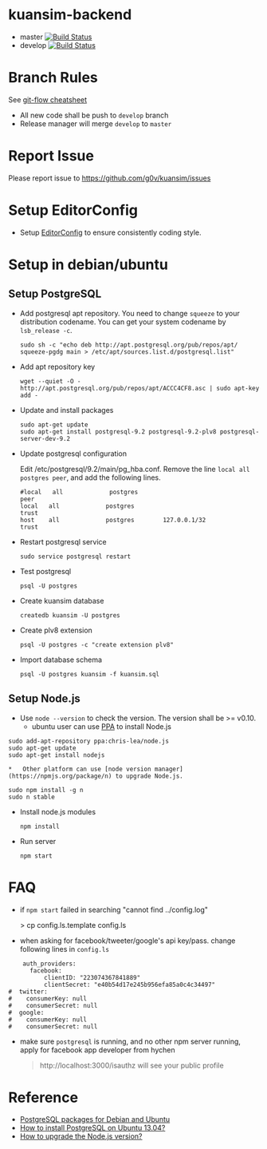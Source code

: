 # kuansim-backend
*   master [![Build Status](https://travis-ci.org/g0v/kuansim-backend.png?branch=master)](https://travis-ci.org/g0v/kuansim-backend)
*   develop [![Build Status](https://travis-ci.org/g0v/kuansim-backend.png?branch=develop)](https://travis-ci.org/g0v/kuansim-backend)

# Branch Rules
See [git-flow cheatsheet](http://danielkummer.github.io/git-flow-cheatsheet/)

*   All new code shall be push to `develop` branch
*   Release manager will merge `develop` to `master`

# Report Issue
Please report issue to <https://github.com/g0v/kuansim/issues>

# Setup EditorConfig
*   Setup [EditorConfig](http://editorconfig.org/) to ensure consistently coding style.

# Setup in debian/ubuntu

## Setup PostgreSQL
*   Add postgresql apt repository. You need to change `squeeze` to your distribution codename. You can get your system codename by `lsb_release -c`.

        sudo sh -c "echo deb http://apt.postgresql.org/pub/repos/apt/ squeeze-pgdg main > /etc/apt/sources.list.d/postgresql.list"

*   Add apt repository key

        wget --quiet -O - http://apt.postgresql.org/pub/repos/apt/ACCC4CF8.asc | sudo apt-key add -

*   Update and install packages

        sudo apt-get update
        sudo apt-get install postgresql-9.2 postgresql-9.2-plv8 postgresql-server-dev-9.2

*   Update postgresql configuration

    Edit /etc/postgresql/9.2/main/pg_hba.conf. Remove the line `local all postgres peer`, and add the following lines.

        #local   all             postgres                                peer
        local   all             postgres                                trust
        host    all             postgres        127.0.0.1/32            trust

*   Restart postgresql service

        sudo service postgresql restart

*   Test postgresql

        psql -U postgres

*   Create kuansim database

        createdb kuansim -U postgres

*   Create plv8 extension

        psql -U postgres -c "create extension plv8"

*   Import database schema

        psql -U postgres kuansim -f kuansim.sql


## Setup Node.js
*   Use `node --version` to check the version. The version shall be >= v0.10.
    *   ubuntu user can use [PPA](https://launchpad.net/~chris-lea/+archive/node.js/) to install Node.js
```
sudo add-apt-repository ppa:chris-lea/node.js
sudo apt-get update
sudo apt-get install nodejs
```
    *   Other platform can use [node version manager](https://npmjs.org/package/n) to upgrade Node.js.
```
sudo npm install -g n
sudo n stable
```
*   Install node.js modules

        npm install

*   Run server

        npm start

# FAQ
*   if `npm start` failed in searching "cannot find ../config.log"

    \> cp config.ls.template config.ls

*   when asking for facebook/tweeter/google\'s  api key/pass. change following lines in `config.ls`

```{.javascript .numberLines}
    auth_providers:
      facebook:
          clientID: "223074367841889"
          clientSecret: "e40b54d17e245b956efa85a0c4c34497"
#  twitter:
#    consumerKey: null
#    consumerSecret: null
#  google:
#    consumerKey: null
#    consumerSecret: null
```

*   make sure `postgresql` is running, and no other npm server running, apply for facebook app developer from hychen

    > http://localhost:3000/isauthz will see your public profile

# Reference
*   [PostgreSQL packages for Debian and Ubuntu](https://wiki.postgresql.org/wiki/Apt)
*   [How to install PostgreSQL on Ubuntu 13.04?](http://askubuntu.com/questions/287786/how-to-install-postgresql-on-ubuntu-13-04)
*   [How to upgrade the Node.js version?](http://theholmesoffice.com/node-js-fundamentals-how-to-upgrade-the-node-js-version/)
